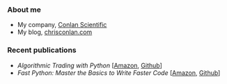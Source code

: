 
### About me

+ My company, [Conlan Scientific](https://conlanscientific.com/)
+ My blog, [chrisconlan.com](https://chrisconlan.com/blog/)

### Recent publications 

+ *Algorithmic Trading with Python* \[[Amazon](https://www.amazon.com/Algorithmic-Trading-Python-Quantitative-Development/dp/B086Y6H6YG/), [Github](https://github.com/chrisconlan/algorithmic-trading-with-python)\]
+ *Fast Python: Master the Basics to Write Faster Code* \[[Amazon](https://www.amazon.com/Fast-Python-Master-Basics-Faster/dp/B089CWQWWC/), [Github](https://github.com/chrisconlan/fast-python)\]
  
  

